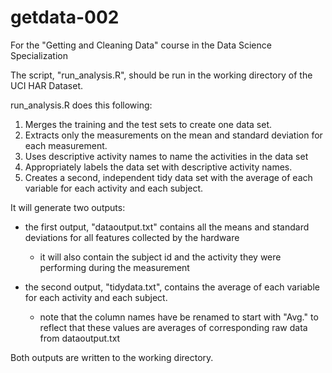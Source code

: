getdata-002
===========

For the "Getting and Cleaning Data" course in the Data Science Specialization


The script, "run_analysis.R", should be run in the working directory of the UCI HAR Dataset.

run_analysis.R does this following:

1. Merges the training and the test sets to create one data set.
2. Extracts only the measurements on the mean and standard deviation for each measurement. 
3. Uses descriptive activity names to name the activities in the data set
4. Appropriately labels the data set with descriptive activity names. 
5. Creates a second, independent tidy data set with the average of each variable for each activity and each subject. 

It will generate two outputs:
- the first output, "dataoutput.txt" contains all the means and standard deviations for all features collected by the hardware
  - it will also contain the subject id and the activity they were performing during the measurement

- the second output, "tidydata.txt", contains the average of each variable for each activity and each subject.
  - note that the column names have be renamed to start with "Avg." to reflect that these values are averages of corresponding raw data from dataoutput.txt

Both outputs are written to the working directory.


